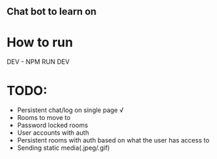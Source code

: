 ## Chat bot to learn on

# How to run

DEV - NPM RUN DEV

# TODO:

- Persistent chat/log on single page √
- Rooms to move to
- Password locked rooms
- User accounts with auth
- Persistent rooms with auth based on what the user has access to
- Sending static media(.jpeg/.gif)
